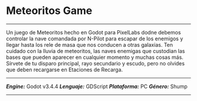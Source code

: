 # Meteoritos Game
***
Un juego de Meteoritos hecho en Godot para PixelLabs dodne debemos controlar la nave comandada por N-Pilot para escapar de los enemigos y llegar hasta los rele de masa que nos conducen a otras galaxias. Ten cuidado con la lluvia de meteoritos, las naves enemigas que custodian las bases que pueden aparecer en cualquier momento y muchas cosas más.
Sírvete de tu disparo principal, rayo secundario y escudo, pero no olvides que deben recargarse en Etaciones de Recarga.
***

***Engine:*** Godot v3.4.4
***Lenguaje:*** GDScript
***Plataforma:*** PC
***Género:*** Shump
***
